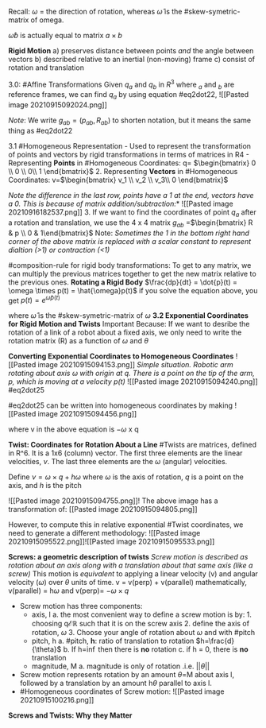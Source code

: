 Recall: $\omega$ = the direction of rotation, whereas $\hat{\omega}$ is the #skew-symetric-matrix of omega.

$\hat{\omega}b$ is actually equal to matrix $a \times b$

****Rigid Motion****
a) preserves distance between points *and* the angle between vectors
b) described relative to an inertial (non-moving) frame
c) consist of rotation and translation

3.0: #Affine Transformations
Given $q_a$ and $q_b$ in $R^3$ where $_a$ and $_b$ are reference frames, we can find $q_a$ by using equation #eq2dot22, ![[Pasted image 20210915092024.png]] 

*Note*: We write $g_{ab} = (p_{ab}, R_{ab})$ to shorten notation, but it means the same thing as #eq2dot22 

3.1 #Homogeneous Representation
	- Used to represent the transformation of points and vectors by rigid transformations in terms of matrices in R4
	- Representing **Points** in #Homogeneous Coordinates: 
		q= $\begin{bmatrix}  0 \\ 0 \\ 0\\ 1 \end{bmatrix}$
	2. Representing **Vectors** in #Homogeneous Coordinates: 
		v=$\begin{bmatrix}  v_1 \\ v_2 \\ v_3\\ 0 \end{bmatrix}$
		
*Note the difference in the last row, points have a 1 at the end, vectors have a 0. This is because of matrix addition/subtraction:** ![[Pasted image 20210916182537.png]]
3. If we want to find the coordinates of point $q_a$ after a rotation and translation, we use the 4 x 4 matrix $g_{ab}$ =$\begin{bmatrix}  R & p \\ 0 & 1\end{bmatrix}$
Note: *Sometimes the 1 in the bottom right hand corner of the above matrix is replaced with a scalar constant to represent dialtion (>1) or contraction (<1)*
		
#composition-rule for rigid body transformations: To get to any matrix, we can multiply the previous matrices together to get the new matrix relative to the previous ones.
**Rotating a Rigid Body**
$\frac{dp}{dt} = \dot{p}(t) = \omega \times p(t) = \hat{\omega}p(t)$
if you solve the equation above, you get $p(t) = e^{\hat{\omega}p(t)}$

where $\hat{\omega}$ is the #skew-symetric-matrix of $\omega$
	**3.2 Exponential Coordinates for Rigid Motion and Twists**
	Important Because: If we want to desribe the rotation of a link of a robot about a fixed axis, we only need to write the rotation matrix (R) as a function of $\omega$ and $\theta$
	
**Converting Exponential Coordinates to Homogeneous Coordinates**
![[Pasted image 20210915094153.png]]
	*Simple situation. Robotic arm rotating about axis $\omega$ with origin at q. There is a point on the tip of the arm, p, which is moving at a velocity p(t)*
![[Pasted image 20210915094240.png]] #eq2dot25
	
#eq2dot25 can be written into homogeneous coordinates by making ![[Pasted image 20210915094456.png]]

where v in the above equation is $- \omega$ x q

**Twist: Coordinates for Rotation About a Line**
#Twists are matrices, defined in R^6. It is a 1x6 (column) vector. The first three elements are the linear velocities, $\nu$. The last three elements are the $\omega$ (angular) velocities. 

Define $\nu = \omega \times q +h\omega$
where $\omega$ is the axis of rotation, $q$ is a point on the axis, and $h$ is the pitch

![[Pasted image 20210915094755.png]]! The above image has a transformation of: [[Pasted image 20210915094805.png]]

However, to compute this in relative exponential #Twist coordinates, we need to generate a different methodology: 
![[Pasted image 20210915095522.png]]![[Pasted image 20210915095533.png]]

**Screws: a geometric description of twists**
*Screw motion is described as rotation about an axis along with a translation about that same axis (like a screw)* This motion is *equivalent* to applying a linear velocity (v) and angular velocity ($\omega$) over $\theta$ units of time.
	v = v(perp) + v(parallel)
	mathematically, v(parallel) = h$\omega$
	and v(perp)= $-\omega \times q$
- Screw motion has three components: 
	- axis, l
		a. the most convenient way to define a screw motion is by:
			1. choosing q$\mathcal{E} \mathbb{R}$ such that it is on the screw axis
			2. define the axis of rotation, $\omega$
			3. Choose your angle of rotation about $\omega$ and with #pitch
	- pitch, h
		a. #pitch, **h**: ratio of translation to rotation $h=\frac{d}{\theta}$
		b. If h=$\inf$ then there is **no** rotation
		c. if h = 0, there is **no** translation
	- magnitude, M
		a. magnitude is only of rotation .i.e. $||\theta||$
- Screw motion represents rotation by an amount $\theta$=M about axis l, followed by a translation by an amount h$\theta$ parallel to axis l. 
- #Homogeneous coordinates of Screw motion: ![[Pasted image 20210915100216.png]]

**Screws and Twists: Why they Matter**
